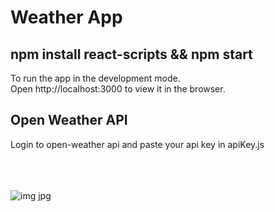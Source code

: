 # Weather App

## npm install react-scripts && npm start 
To run the app in the development mode.<br />
Open http://localhost:3000 to view it in the browser.<br />

## Open Weather API
Login to open-weather api and paste your api key in apiKey.js
<br/><br/><br/><br/>

![img jpg](https://github.com/Dhruv2K20/Weather-App/assets/101009341/909d2acf-e49c-44cb-8074-aa7034988b00)

